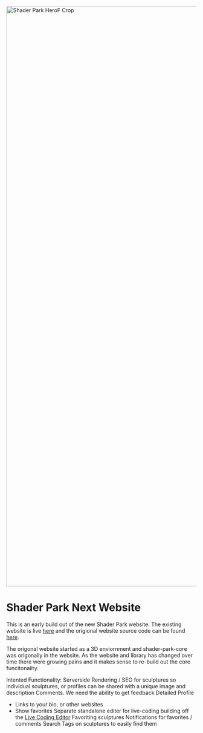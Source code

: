 <img width="1536" alt="Shader Park HeroF Crop" src="https://user-images.githubusercontent.com/6014011/185210897-bc5aa9fb-0413-4454-b0df-f093263aee82.png">

# Shader Park Next Website

This is an early build out of the new Shader Park website.
The existing website is live [here](https://www.shaderpark.com/) and the origional website source code can be found [here](https://github.com/shader-park/shader-park-website).

The origonal website started as a 3D enviornment and shader-park-core was origonally in the website. As the website and library has changed over time there were growing pains and it makes sense to re-build out the core funcitonality.

Intented Functionality:
Serverside Rendering / SEO for sculptures so individual sculptures, or profiles can be shared with a unique image and description
Comments. We need the ability to get feedback
Detailed Profile
  - Links to your bio, or other websites
  - Show favorites
Separate standalone editer for live-coding building off the [Live Coding Editor](https://github.com/shader-park/shader-park-live-coding)
Favoriting sculptures
Notifications for favorites / comments
Search
Tags on sculptures to easily find them
